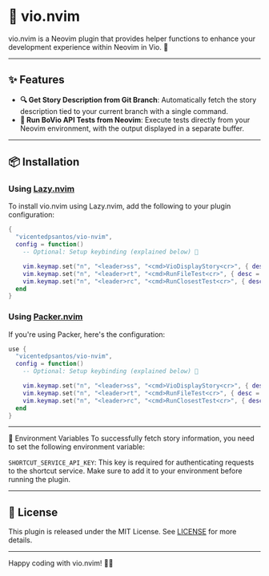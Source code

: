 # 🎉 vio.nvim

vio.nvim is a Neovim plugin that provides helper functions to enhance your development experience within Neovim in Vio. 🚀

---

## ✨ Features

- **🔍 Get Story Description from Git Branch**: Automatically fetch the story description tied to your current branch with a single command.
- **🧪 Run BoVio API Tests from Neovim**: Execute tests directly from your Neovim environment, with the output displayed in a separate buffer.

---

## 📦 Installation

### Using [Lazy.nvim](https://github.com/folke/lazy.nvim)

To install vio.nvim using Lazy.nvim, add the following to your plugin configuration:

```lua
{
  "vicentedpsantos/vio-nvim",
  config = function()
    -- Optional: Setup keybinding (explained below) 🎯

    vim.keymap.set("n", "<leader>ss", "<cmd>VioDisplayStory<cr>", { desc = "📖 Display Story" })
    vim.keymap.set("n", "<leader>rt", "<cmd>RunFileTest<cr>", { desc = "🧪 Run all tests in the current file" })
    vim.keymap.set("n", "<leader>rc", "<cmd>RunClosestTest<cr>", { desc = "🧪 Run the closest test" })
  end
}
```

### Using [Packer.nvim](https://github.com/wbthomason/packer.nvim)

If you're using Packer, here's the configuration:

```lua
use {
  "vicentedpsantos/vio-nvim",
  config = function()
    -- Optional: Setup keybinding (explained below) 🎯

    vim.keymap.set("n", "<leader>ss", "<cmd>VioDisplayStory<cr>", { desc = "📖 Display Story" })
    vim.keymap.set("n", "<leader>rt", "<cmd>RunFileTest<cr>", { desc = "🧪 Run all tests in the current file" })
    vim.keymap.set("n", "<leader>rc", "<cmd>RunClosestTest<cr>", { desc = "🧪 Run the closest test" })
  end
}
```

---

🌱 Environment Variables
To successfully fetch story information, you need to set the following environment variable:

`SHORTCUT_SERVICE_API_KEY`: This key is required for authenticating requests to the shortcut service. Make sure to add it to your environment before running the plugin.

---

## 📜 License

This plugin is released under the MIT License. See [LICENSE](./LICENSE) for more details.

---

Happy coding with vio.nvim! 🚀✨
